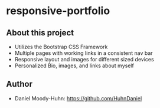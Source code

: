 # responsive-portfolio
## About this project
- Utilizes the Bootstrap CSS Framework
- Multiple pages with working links in a consistent nav bar
- Responsive layout and images for different sized devices
- Personalized Bio, images, and links about myself
## Author
- Daniel Moody-Huhn: https://github.com/HuhnDaniel
